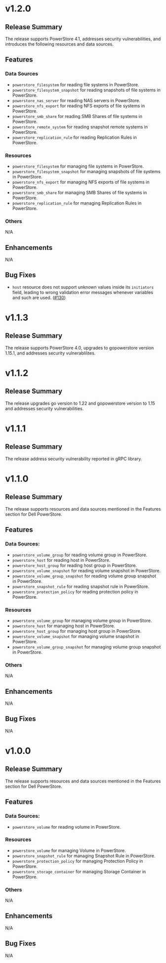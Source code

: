 # v1.2.0

## Release Summary
The release supports PowerStore 4.1, addresses security vulnerabilities, and introduces the following resources and data sources.

## Features

### Data Sources

* `powerstore_filesystem` for reading file systems in PowerStore.
* `powerstore_filesystem_snapshot` for reading snapshots of file systems in PowerStore.
* `powerstore_nas_server` for reading NAS servers in PowerStore.
* `powerstore_nfs_export` for reading NFS exports of file systems in PowerStore.
* `powerstore_smb_share` for reading SMB Shares of file systems in PowerStore.
* `powerstore_remote_system` for reading snapshot remote systems in PowerStore.
* `powerstore_replication_rule` for reading Replication Rules in PowerStore.

### Resources

* `powerstore_filesystem` for managing file systems in PowerStore.
* `powerstore_filesystem_snapshot` for managing snapshots of file systems in PowerStore.
* `powerstore_nfs_export` for managing NFS exports of file systems in PowerStore.
* `powerstore_smb_share` for managing SMB Shares of file systems in PowerStore.
* `powerstore_replication_rule` for managing Replication Rules in PowerStore.

### Others
N/A

## Enhancements
N/A

## Bug Fixes

* `host` resource does not support unknown values inside its `initiators` field, leading to wrong validation error messages whenever variables and such are used. ([#130](https://github.com/dell/terraform-provider-powerstore/issues/130))

# v1.1.3
## Release Summary
The release supports PowerStore 4.0, upgrades to gopowerstore version 1.15.1, and addresses security vulnerablilites.
# v1.1.2
## Release Summary
The release upgrades go version to 1.22 and gopowerstore version to 1.15 and addresses security vulnerabilities.
# v1.1.1
## Release Summary
The release address security vulnerability reported in gRPC library.
# v1.1.0
## Release Summary
The release supports resources and data sources mentioned in the Features section for Dell PowerStore.
## Features

### Data Sources:
* `powerstore_volume_group` for reading volume group in PowerStore.
* `powerstore_host` for reading host in PowerStore.
* `powerstore_host_group` for reading host group in PowerStore.
* `powerstore_volume_snapshot` for reading volume snapshot in PowerStore.
* `powerstore_volume_group_snapshot` for reading volume group snapshot in PowerStore.
* `powerstore_snapshot_rule` for reading snapshot rule in PowerStore.
* `powerstore_protection_policy` for reading protection policy in PowerStore.

### Resources
* `powerstore_volume_group` for managing volume group in PowerStore.
* `powerstore_host` for managing host in PowerStore.
* `powerstore_host_group` for managing host group in PowerStore.
* `powerstore_volume_snapshot` for managing volume snapshot in PowerStore.
* `powerstore_volume_group_snapshot` for managing volume group snapshot in PowerStore.

### Others
N/A

## Enhancements
N/A

## Bug Fixes
N/A

# v1.0.0
## Release Summary
The release supports resources and data sources mentioned in the Features section for Dell PowerStore.
## Features

### Data Sources:
* `powerstore_volume` for reading volume in PowerStore.

### Resources
* `powerstore_volume` for managing Volume in PowerStore.
* `powerstore_snapshot_rule` for managing Snapshot Rule in PowerStore.
* `powerstore_protection_policy` for managing Protection Policy in PowerStore.
* `powerstore_storage_container` for managing Storage Container in PowerStore.

### Others
N/A

## Enhancements
N/A

## Bug Fixes
N/A
